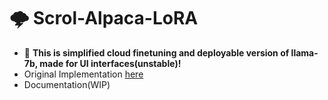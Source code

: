 # 🌩️ Scrol-Alpaca-LoRA

- 🤗 **This is simplified cloud finetuning and deployable version of llama-7b, made for UI interfaces(unstable)!**
- Original Implementation [here](https://github.com/tloen/alpaca-lora)
- Documentation(WIP)
